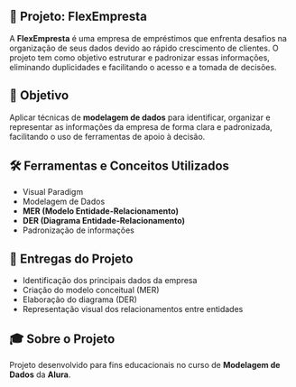 ## 💼 Projeto: FlexEmpresta

A **FlexEmpresta** é uma empresa de empréstimos que enfrenta desafios na organização de seus dados devido ao rápido crescimento de clientes. O projeto tem como objetivo estruturar e padronizar essas informações, eliminando duplicidades e facilitando o acesso e a tomada de decisões.

## 🧠 Objetivo
Aplicar técnicas de **modelagem de dados** para identificar, organizar e representar as informações da empresa de forma clara e padronizada, facilitando o uso de ferramentas de apoio à decisão.

## 🛠️ Ferramentas e Conceitos Utilizados
- Visual Paradigm  
- Modelagem de Dados  
- **MER (Modelo Entidade-Relacionamento)**  
- **DER (Diagrama Entidade-Relacionamento)**  
- Padronização de informações  

## 📂 Entregas do Projeto
- Identificação dos principais dados da empresa  
- Criação do modelo conceitual (MER)  
- Elaboração do diagrama (DER)  
- Representação visual dos relacionamentos entre entidades  

## 🎓 Sobre o Projeto
Projeto desenvolvido para fins educacionais no curso de **Modelagem de Dados** da **Alura**.

